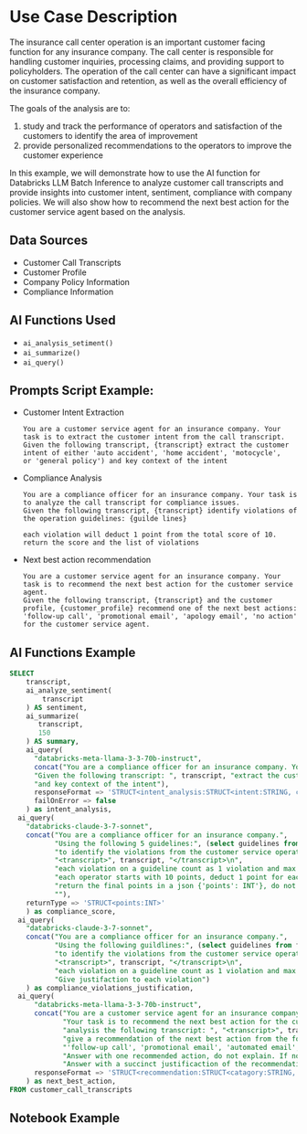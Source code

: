 # Use Case Description

The insurance call center operation is an important customer facing function for any insurance company. The call center is responsible for handling customer inquiries, processing claims, and providing support to policyholders. The operation of the call center can have a significant impact on customer satisfaction and retention, as well as the overall efficiency of the insurance company.

The goals of the analysis are to: 

1. study and track the performance of operators and satisfaction of the customers to identify the area of improvement
2. provide personalized recommendations to the operators to improve the customer experience

In this example, we will demonstrate how to use the AI function for Databricks LLM Batch 
Inference to analyze customer call transcripts and provide insights into customer intent, 
sentiment, compliance with company policies. We will also show how to recommend the next 
best action for the customer service agent based on the analysis.

## Data Sources

* Customer Call Transcripts
* Customer Profile
* Company Policy Information
* Compliance Information

## AI Functions Used

* `ai_analysis_setiment()`
* `ai_summarize()`
* `ai_query()`

## Prompts Script Example:

* Customer Intent Extraction

    ```
    You are a customer service agent for an insurance company. Your task is to extract the customer intent from the call transcript.
    Given the following transcript, {transcript} extract the customer intent of either 'auto accident', 'home accident', 'motocycle', 
    or 'general policy') and key context of the intent
    ```
  
* Compliance Analysis

    ```
    You are a compliance officer for an insurance company. Your task is to analyze the call transcript for compliance issues.
    Given the following transcript, {transcript} identify violations of the operation guidelines: {guilde lines}
  
    each violation will deduct 1 point from the total score of 10. return the score and the list of violations
    ```
  
* Next best action recommendation

    ```
    You are a customer service agent for an insurance company. Your task is to recommend the next best action for the customer service agent.
    Given the following transcript, {transcript} and the customer profile, {customer_profile} recommend one of the next best actions: 
    'follow-up call', 'promotional email', 'apology email', 'no action' for the customer service agent.
    ```

## AI Functions Example

```sql
SELECT
    transcript,
    ai_analyze_sentiment(
        transcript
    ) AS sentiment,
    ai_summarize(
       transcript,
       150
    ) AS summary,
    ai_query(
      "databricks-meta-llama-3-3-70b-instruct",
      concat("You are a compliance officer for an insurance company. Your task is to analyze the call transcript for compliance issues.", 
      "Given the following transcript: ", transcript, "extract the customer intent of either 'auto accident', 'home accident', 'motocycle', 'general policy'",
      "and key context of the intent"),
      responseFormat => 'STRUCT<intent_analysis:STRUCT<intent:STRING, context:STRING>>',
      failOnError => false
    ) as intent_analysis,
  ai_query(
    "databricks-claude-3-7-sonnet",
    concat("You are a compliance officer for an insurance company.",
           "Using the following 5 guidelines:", (select guidelines from fins_genai.call_center.call_center_guidelines),
           "to identify the violations from the customer service operators based on the following transrcipt:",
           "<transcript>", transcript, "</transcript>\n",
           "each violation on a guideline count as 1 violation and max number of violations is 5"
           "each operator starts with 10 points, deduct 1 point for each violations"
           "return the final points in a json {'points': INT'}, do not explain"
           ""),
    returnType => 'STRUCT<points:INT>'
    ) as compliance_score,
  ai_query(
    "databricks-claude-3-7-sonnet",
    concat("You are a compliance officer for an insurance company.",
           "Using the following guildlines:", (select guidelines from fins_genai.call_center.call_center_guidelines),
           "to identify the violations from the customer service operators based on the following transrcipt:",
           "<transcript>", transcript, "</transcript>\n", 
           "each violation on a guideline count as 1 violation and max number of violations is 5"
           "Give justifaction to each violation")
    ) as compliance_violations_justification,
  ai_query(
      "databricks-meta-llama-3-3-70b-instruct",
      concat("You are a customer service agent for an insurance company.", 
             "Your task is to recommend the next best action for the customer service agent.",
             "analysis the following transcript: ", "<transcript>", transcript, "</transcript>\n",
             "give a recommendation of the next best action from the following list of choices: ", 
             "'follow-up call', 'promotional email', 'automated email', 'apology email'",
             "Answer with one recommended action, do not explain. If no action is required, return 'none'."
             "Answer with a succinct justificaction of the recommendation in less than 5 words "),
      responseFormat => 'STRUCT<recommendation:STRUCT<catagory:STRING, justification:STRING>>'
    ) as next_best_action,
FROM customer_call_transcripts
```

## Notebook Example
